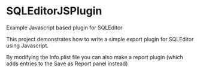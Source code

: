 # SQLEditorJSPlugin
Example Javascript based plugin for SQLEditor


This project demonstrates how to write a simple export plugin for SQLEditor using Javascript.

By modifying the Info.plist file you can also make a report plugin (which adds entries to the Save as Report panel instead)
